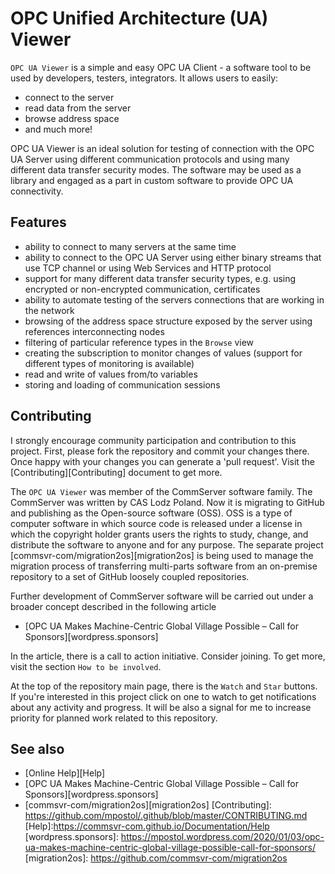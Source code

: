 # OPC Unified Architecture (UA) Viewer

`OPC UA Viewer` is a simple and easy OPC UA Client - a software tool to be used by developers, testers, integrators. It allows users to easily:

- connect to the server
- read data from the server
- browse address space
- and much more!

OPC UA Viewer is an ideal solution for testing of connection with the OPC UA Server using different communication protocols and using many different data transfer security modes. The software may be used as a library and engaged as a part in custom software to provide OPC UA connectivity.

## Features

- ability to connect to many servers at the same time
- ability to connect to the OPC UA Server using either binary streams that use TCP channel or using Web Services and HTTP protocol
- support for many different data transfer security types, e.g. using encrypted or non-encrypted communication, certificates
- ability to automate testing of the servers connections that are working in the network
- browsing of the address space structure exposed by the server using references interconnecting nodes
- filtering of particular reference types in the `Browse` view
- creating the subscription to monitor changes of values (support for different types of monitoring is available)
- read and write of values from/to variables
- storing and loading of communication sessions

## Contributing

I strongly encourage community participation and contribution to this project. First, please fork the repository and commit your changes there. Once happy with your changes you can generate a 'pull request'. Visit the [Contributing][Contributing] document to get more.

The `OPC UA Viewer` was member of the CommServer software family. The CommServer was written by CAS Lodz Poland. Now it is migrating to GitHub and publishing as the Open-source software (OSS). OSS is a type of computer software in which source code is released under a license in which the copyright holder grants users the rights to study, change, and distribute the software to anyone and for any purpose. The separate project [commsvr-com/migration2os][migration2os] is being used to manage the migration process of transferring multi-parts software from an on-premise repository to a set of GitHub loosely coupled repositories.

Further development of CommServer software will be carried out under a broader concept described in the following article

- [OPC UA Makes Machine-Centric Global Village Possible – Call for Sponsors][wordpress.sponsors]

In the article, there is a call to action initiative. Consider joining. To get more, visit the section `How to be involved`.

At the top of the repository main page, there is the `Watch` and `Star` buttons.  If you're interested in this project click on one to watch to get notifications about any activity and progress. It will be also a signal for me to increase priority for planned work related to this repository.

## See also
- [Online Help][Help]
- [OPC UA Makes Machine-Centric Global Village Possible – Call for Sponsors][wordpress.sponsors]
- [commsvr-com/migration2os][migration2os]
[Contributing]: https://github.com/mpostol/.github/blob/master/CONTRIBUTING.md
[Help]:https://commsvr-com.github.io/Documentation/Help
[wordpress.sponsors]: https://mpostol.wordpress.com/2020/01/03/opc-ua-makes-machine-centric-global-village-possible-call-for-sponsors/
[migration2os]: https://github.com/commsvr-com/migration2os
